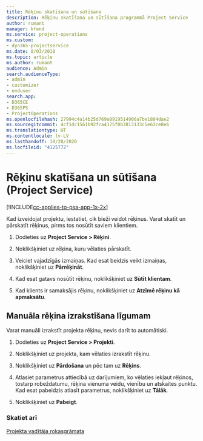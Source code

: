 ```yaml
---
title: Rēķinu skatīšana un sūtīšana
description: Rēķinu skatīšana un sūtīšana programmā Project Service
author: rumant
manager: kfend
ms.service: project-operations
ms.custom:
- dyn365-projectservice
ms.date: 8/03/2018
ms.topic: article
ms.author: rumant
audience: Admin
search.audienceType:
- admin
- customizer
- enduser
search.app:
- D365CE
- D365PS
- ProjectOperations
ms.openlocfilehash: 27994c4a14b25d769a0919514906a7be1804dae2
ms.sourcegitcommit: 4cf1dc1561b92fca4175f0b3813133c5e63ce8e6
ms.translationtype: HT
ms.contentlocale: lv-LV
ms.lasthandoff: 10/28/2020
ms.locfileid: "4125772"
---
```

# <a name="view-and-send-invoices-project-service"></a>Rēķinu skatīšana un sūtīšana (Project Service)

[!INCLUDE[cc-applies-to-psa-app-1x-2x](../includes/cc-applies-to-psa-app-1x-2x.md)]

Kad izveidojat projektu, iestatiet, cik bieži veidot rēķinus. Varat skatīt un pārskatīt rēķinus, pirms tos nosūtīt saviem klientiem.  
  
1.  Dodieties uz **Project Service > Rēķini**.  
  
2.  Noklikšķiniet uz rēķina, kuru vēlaties pārskatīt.  
  
3.  Veiciet vajadzīgās izmaiņas. Kad esat beidzis veikt izmaiņas, noklikšķiniet uz **Pārrēķināt**.  
  
4.  Kad esat gatavs nosūtīt rēķinu, noklikšķiniet uz **Sūtīt klientam**.  
  
5.  Kad klients ir samaksājis rēķinu, noklikšķiniet uz **Atzīmē rēķinu kā apmaksātu**.  
  
## <a name="manually-invoice-a-contract"></a>Manuāla rēķina izrakstīšana līgumam  
 Varat manuāli izrakstīt projekta rēķinu, nevis darīt to automātiski.  
  
1.  Dodieties uz **Project Service > Projekti**.  
  
2.  Noklikšķiniet uz projekta, kam vēlaties izrakstīt rēķinu.  
  
3.  Noklikšķiniet uz **Pārdošana** un pēc tam uz **Rēķins**.  
  
4.  Atlasiet parametrus attiecībā uz darījumiem, ko vēlaties iekļaut rēķinos, tostarp robeždatumu, rēķina vienuma veidu, vienību un atskaites punktu. Kad esat pabeidzis atlasīt parametrus, noklikšķiniet uz **Tālāk**.  
  
5.  Noklikšķiniet uz **Pabeigt**.  
  
### <a name="see-also"></a>Skatiet arī  
 [Projekta vadītāja rokasgrāmata](../psa/project-manager-guide.md)
